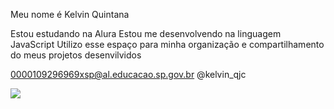 Meu nome é Kelvin Quintana

Estou estudando na Alura
Estou me desenvolvendo na linguagem JavaScript
Utilizo esse espaço para minha organização e compartilhamento do meus projetos desenvilvidos

0000109296969xsp@al.educacao.sp.gov.br
@kelvin_qjc

![](https://media1.tenor.com/m/rNGcuCXUhucAAAAC/cr7.gif)
